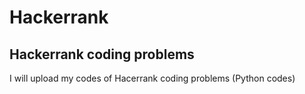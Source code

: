 # Hackerrank
## Hackerrank coding problems
I will upload my codes of Hacerrank coding problems (Python codes)
